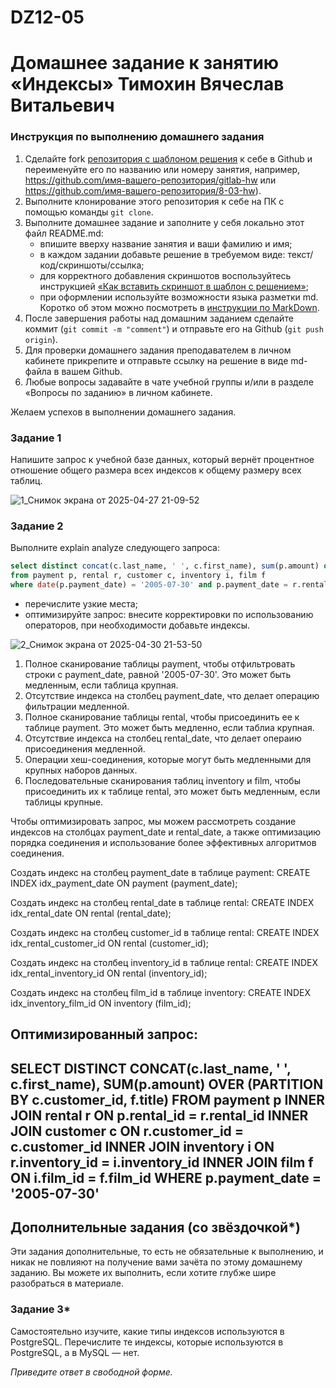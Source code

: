 # DZ12-05
# Домашнее задание к занятию «Индексы» Тимохин Вячеслав Витальевич

### Инструкция по выполнению домашнего задания

1. Сделайте fork [репозитория c шаблоном решения](https://github.com/netology-code/sys-pattern-homework) к себе в Github и переименуйте его по названию или номеру занятия, например, https://github.com/имя-вашего-репозитория/gitlab-hw или https://github.com/имя-вашего-репозитория/8-03-hw).
2. Выполните клонирование этого репозитория к себе на ПК с помощью команды `git clone`.
3. Выполните домашнее задание и заполните у себя локально этот файл README.md:
   - впишите вверху название занятия и ваши фамилию и имя;
   - в каждом задании добавьте решение в требуемом виде: текст/код/скриншоты/ссылка;
   - для корректного добавления скриншотов воспользуйтесь инструкцией [«Как вставить скриншот в шаблон с решением»](https://github.com/netology-code/sys-pattern-homework/blob/main/screen-instruction.md);
   - при оформлении используйте возможности языка разметки md. Коротко об этом можно посмотреть в [инструкции по MarkDown](https://github.com/netology-code/sys-pattern-homework/blob/main/md-instruction.md).
4. После завершения работы над домашним заданием сделайте коммит (`git commit -m "comment"`) и отправьте его на Github (`git push origin`).
5. Для проверки домашнего задания преподавателем в личном кабинете прикрепите и отправьте ссылку на решение в виде md-файла в вашем Github.
6. Любые вопросы задавайте в чате учебной группы и/или в разделе «Вопросы по заданию» в личном кабинете.

Желаем успехов в выполнении домашнего задания.

### Задание 1

Напишите запрос к учебной базе данных, который вернёт процентное отношение общего размера всех индексов к общему размеру всех таблиц.

![1_Снимок экрана от 2025-04-27 21-09-52](https://github.com/user-attachments/assets/3c727b30-1167-4c5f-aa98-0eda2245a4ca)


### Задание 2

Выполните explain analyze следующего запроса:
```sql
select distinct concat(c.last_name, ' ', c.first_name), sum(p.amount) over (partition by c.customer_id, f.title)
from payment p, rental r, customer c, inventory i, film f
where date(p.payment_date) = '2005-07-30' and p.payment_date = r.rental_date and r.customer_id = c.customer_id and i.inventory_id = r.inventory_id
```
- перечислите узкие места;
- оптимизируйте запрос: внесите корректировки по использованию операторов, при необходимости добавьте индексы.

![2_Снимок экрана от 2025-04-30 21-53-50](https://github.com/user-attachments/assets/bc296fff-dc60-43de-901d-b1204abed646)
1. Полное сканирование таблицы payment, чтобы отфильтровать строки с payment_date, равной '2005-07-30'. Это может быть медленным, если таблица крупная.
2. Отсутствие индекса на столбец payment_date, что делает операцию фильтрации медленной.
3. Полное сканирование таблицы rental, чтобы присоединить ее к таблице payment. Это может быть медленно, если таблиа крупная.
4. Отсутствие индекса на столбец rental_date, что делает операию присоединения медленной.
5. Операции хеш-соединения, которые могут быть медленными для крупных наборов данных.
6. Последовательные сканирования таблиц inventory и film, чтобы присоединить их к таблице rental, это может быть медленным, если таблицы крупные.

Чтобы оптимизировать запрос, мы можем рассмотреть создание индексов на столбцах payment_date и rental_date, а также оптимизацию порядка соединения и использование более эффективных алгоритмов соединения.


Создать индекс на столбец payment_date в таблице payment:
CREATE INDEX idx_payment_date ON payment (payment_date);

Создать индекс на столбец rental_date в таблице rental:
CREATE INDEX idx_rental_date ON rental (rental_date);

Создать индекс на столбец customer_id в таблице rental:
CREATE INDEX idx_rental_customer_id ON rental (customer_id);

Создать индекс на столбец inventory_id в таблице rental:
CREATE INDEX idx_rental_inventory_id ON rental (inventory_id);

Создать индекс на столбец film_id в таблице inventory:
CREATE INDEX idx_inventory_film_id ON inventory (film_id);

Оптимизированный запрос:
-----
SELECT DISTINCT
CONCAT(c.last_name, ' ', c.first_name),
SUM(p.amount) OVER (PARTITION BY c.customer_id, f.title)
FROM
payment p
INNER JOIN rental r ON p.rental_id = r.rental_id
INNER JOIN customer c ON r.customer_id = c.customer_id
INNER JOIN inventory i ON r.inventory_id = i.inventory_id
INNER JOIN film f ON i.film_id = f.film_id
WHERE
p.payment_date = '2005-07-30'
-----


## Дополнительные задания (со звёздочкой*)
Эти задания дополнительные, то есть не обязательные к выполнению, и никак не повлияют на получение вами зачёта по этому домашнему заданию. Вы можете их выполнить, если хотите глубже шире разобраться в материале.

### Задание 3*

Самостоятельно изучите, какие типы индексов используются в PostgreSQL. Перечислите те индексы, которые используются в PostgreSQL, а в MySQL — нет.

*Приведите ответ в свободной форме.*
